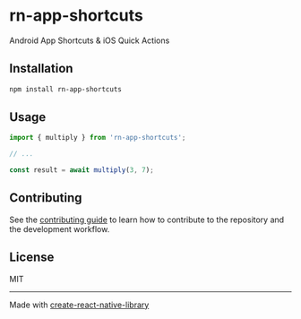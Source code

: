 # rn-app-shortcuts

Android App Shortcuts & iOS Quick Actions

## Installation

```sh
npm install rn-app-shortcuts
```

## Usage


```js
import { multiply } from 'rn-app-shortcuts';

// ...

const result = await multiply(3, 7);
```


## Contributing

See the [contributing guide](CONTRIBUTING.md) to learn how to contribute to the repository and the development workflow.

## License

MIT

---

Made with [create-react-native-library](https://github.com/callstack/react-native-builder-bob)
